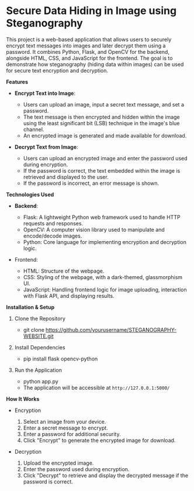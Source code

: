 # Secure Data Hiding in Image using Steganography

This project is a web-based application that allows users to securely encrypt text messages into images and later decrypt them using a password. It combines Python, Flask, and OpenCV for the backend, alongside HTML, CSS, and JavaScript for the frontend. The goal is to demonstrate how steganography (hiding data within images) can be used for secure text encryption and decryption.

**Features**
- **Encrypt Text into Image**:
  - Users can upload an image, input a secret text message, and set a password.
  - The text message is then encrypted and hidden within the image using the least significant bit (LSB) technique in the image's blue channel.
  - An encrypted image is generated and made available for download.

- **Decrypt Text from Image**:
  - Users can upload an encrypted image and enter the password used during encryption.
  - If the password is correct, the text embedded within the image is retrieved and displayed to the user.
  - If the password is incorrect, an error message is shown.

**Technologies Used**
- **Backend**:
  - Flask: A lightweight Python web framework used to handle HTTP requests and responses.
  - OpenCV: A computer vision library used to manipulate and encode/decode images.
  - Python: Core language for implementing encryption and decryption logic.

- Frontend:
  - HTML: Structure of the webpage.
  - CSS: Styling of the webpage, with a dark-themed, glassmorphism UI.
  - JavaScript: Handling frontend logic for image uploading, interaction with Flask API, and displaying results.
 
**Installation & Setup**
1. Clone the Repository
   - git clone https://github.com/yourusername/STEGANOGRAPHY-WEBSITE.git

2. Install Dependencies
   - pip install flask opencv-python

3. Run the Application
   - python app.py
   - The application will be accessible at `http://127.0.0.1:5000/`

**How It Works**
- Encryption
  1. Select an image from your device.
  2. Enter a secret message to encrypt.
  3. Enter a password for additional security.
  4. Click "Encrypt" to generate the encrypted image for download.

- Decryption
  1. Upload the encrypted image.
  2. Enter the password used during encryption.
  3. Click "Decrypt" to retrieve and display the decrypted message if the password is correct.
